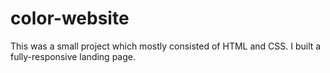 # color-website
This was a small project which mostly consisted of HTML and CSS. I built a fully-responsive landing page.
